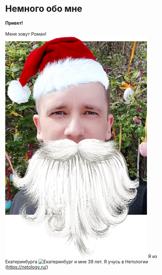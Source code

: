# Немного обо мне
#### Привет! 
Меня зовут Роман!
![Я](/Me.png)
Я из Екатеринбурга ![Екатеринбург](https://pic.rutubelist.ru/video/56/aa/56aad5e41eeca518c37b3a3e52f4f099.jpg "Екатеринбург") и мне 39 лет. Я учусь в Нетологии (https://netology.ru/)